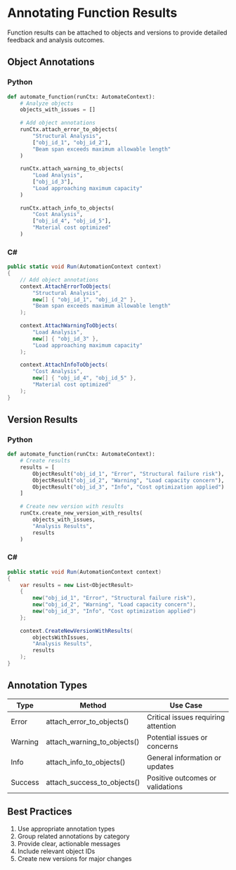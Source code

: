 # Annotating Function Results

Function results can be attached to objects and versions to provide detailed feedback and analysis outcomes.

## Object Annotations

### Python
```python
def automate_function(runCtx: AutomateContext):
    # Analyze objects
    objects_with_issues = []
    
    # Add object annotations
    runCtx.attach_error_to_objects(
        "Structural Analysis",
        ["obj_id_1", "obj_id_2"],
        "Beam span exceeds maximum allowable length"
    )
    
    runCtx.attach_warning_to_objects(
        "Load Analysis",
        ["obj_id_3"],
        "Load approaching maximum capacity"
    )
    
    runCtx.attach_info_to_objects(
        "Cost Analysis",
        ["obj_id_4", "obj_id_5"],
        "Material cost optimized"
    )
```

### C#
```csharp
public static void Run(AutomationContext context)
{
    // Add object annotations
    context.AttachErrorToObjects(
        "Structural Analysis",
        new[] { "obj_id_1", "obj_id_2" },
        "Beam span exceeds maximum allowable length"
    );
    
    context.AttachWarningToObjects(
        "Load Analysis",
        new[] { "obj_id_3" },
        "Load approaching maximum capacity"
    );
    
    context.AttachInfoToObjects(
        "Cost Analysis",
        new[] { "obj_id_4", "obj_id_5" },
        "Material cost optimized"
    );
}
```

## Version Results

### Python
```python
def automate_function(runCtx: AutomateContext):
    # Create results
    results = [
        ObjectResult("obj_id_1", "Error", "Structural failure risk"),
        ObjectResult("obj_id_2", "Warning", "Load capacity concern"),
        ObjectResult("obj_id_3", "Info", "Cost optimization applied")
    ]
    
    # Create new version with results
    runCtx.create_new_version_with_results(
        objects_with_issues,
        "Analysis Results",
        results
    )
```

### C#
```csharp
public static void Run(AutomationContext context)
{
    var results = new List<ObjectResult>
    {
        new("obj_id_1", "Error", "Structural failure risk"),
        new("obj_id_2", "Warning", "Load capacity concern"),
        new("obj_id_3", "Info", "Cost optimization applied")
    };
    
    context.CreateNewVersionWithResults(
        objectsWithIssues,
        "Analysis Results",
        results
    );
}
```

## Annotation Types

| Type | Method | Use Case |
|------|---------|----------|
| Error | attach_error_to_objects() | Critical issues requiring attention |
| Warning | attach_warning_to_objects() | Potential issues or concerns |
| Info | attach_info_to_objects() | General information or updates |
| Success | attach_success_to_objects() | Positive outcomes or validations |

## Best Practices

1. Use appropriate annotation types
2. Group related annotations by category
3. Provide clear, actionable messages
4. Include relevant object IDs
5. Create new versions for major changes